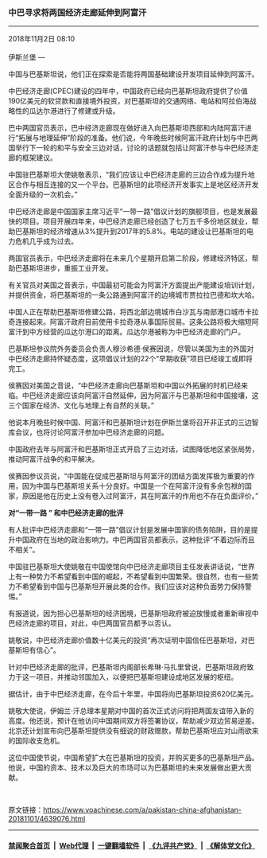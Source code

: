 ### 中巴寻求将两国经济走廊延伸到阿富汗
------------------------

<div class="published">
 <span class="date" title="中国时间">
  <time datetime="2018-11-02T08:10:30+08:00">
   2018年11月2日 08:10
  </time>
 </span>
</div>
<br/>
<div class="wsw">
 <span class="dateline">
  伊斯兰堡 —
 </span>
 <p>
  中国与巴基斯坦说，他们正在探索是否能将两国基础建设开发项目延伸到阿富汗。
 </p>
 <p>
  中巴经济走廊(CPEC)建设的四年中，中国政府已经向巴基斯坦政府提供了价值190亿美元的软贷款和直接境外投资，对巴基斯坦的交通网络、电站和阿拉伯海战略性的瓜达尔港进行了修建或升级。
 </p>
 <p>
  巴中两国官员表示，巴中经济走廊现在做好进入向巴基斯坦西部和内陆阿富汗进行“拓展与地理延伸”阶段的准备。他们说，今年晚些时候阿富汗政府计划与中巴两国举行下一轮的和平与安全三边对话，讨论的话题就包括让阿富汗参与中巴经济走廊的框架建议。
 </p>
 <p>
  中国驻巴基斯坦大使姚敬表示，“我们应该让中巴经济走廊的三边合作成为提升地区合作与相互连接的又一个平台。巴基斯坦的此项经济开发事实上是地区经济开发全面升级的一次机会。”
 </p>
 <p>
  中巴经济走廊是中国国家主席习近平“一带一路”倡议计划的旗舰项目，也是发展最快的项目。项目开展四年来，中巴经济走廊已经创造了七万五千多份地区就业，帮助巴基斯坦的经济增速从3%提升到2017年的5.8%。电站的建设让巴基斯坦的电力危机几乎成为过去。
 </p>
 <p>
  两国官员表示，中巴经济走廊将在未来几个星期开启第二阶段，修建经济特区，帮助巴基斯坦进步，重振工业开发。
 </p>
 <p>
  有关官员对美国之音表示，中国最初可能会为阿富汗方面提出产能建设培训计划，并提供资金，将巴基斯坦的一条公路通到阿富汗的边境城市贾拉拉巴德和坎大哈。
 </p>
 <p>
  中国人正在帮助巴基斯坦修建公路，将西北部边境城市白沙瓦与南部港口城市卡拉奇连接起来。阿富汗政府目前使用卡拉奇港从事国际贸易。这条公路将极大缩短阿富汗到中方经营的瓜达尔港口的距离。瓜达尔港被称为中巴经济走廊的门户。
 </p>
 <p>
  巴基斯坦参议院外务委员会负责人穆沙希德·侯赛因说，尽管以美国为主的外国对中巴经济走廊持怀疑态度，这项倡议计划的22个“早期收获”项目已经竣工或即将完工。
 </p>
 <p>
  侯赛因对美国之音说，“中巴经济走廊向巴基斯坦和中国以外拓展的时机已经来临。中巴经济走廊应该向阿富汗自然延伸，因为阿富汗与巴基斯坦和中国接壤，这三个国家在经济、文化与地理上有自然的关联。”
 </p>
 <p>
  他说本月晚些时候中国、阿富汗和巴基斯坦计划在伊斯兰堡将召开非正式的三边智库会议，也将讨论阿富汗参加中巴经济走廊的问题。
 </p>
 <p>
  中国政府去年与阿富汗和巴基斯坦正式开启了三边对话，试图降低地区紧张局势，推动阿富汗战争的和平解决。
 </p>
 <p>
  侯赛因参议员说，“中国能在促成巴基斯坦与阿富汗的团结方面发挥极为重要的作用，因为中国与巴基斯坦关系十分良好。中国是一个在阿富汗没有多余包袱的国家，原因是他在历史上没有卷入过阿富汗，其在阿富汗的作用也不存在负面评价。”
 </p>
 <p>
  <strong>
   对“一带一路
  </strong>
  <strong>
   ”
  </strong>
  <strong>
   和中巴经济走廊的批评
  </strong>
 </p>
 <p>
  有人批评中巴经济走廊和“一带一路”倡议计划是发展中国家的债务陷阱，目的是提升中国政府在当地的政治影响力。中巴两国官员都表示，这种批评“不着边际而且不相关”。
 </p>
 <p>
  中国驻巴基斯坦大使姚敬在中国使馆向中巴经济走廊项目主任发表讲话说，“世界上有一种势力不希望看到中国的崛起，不希望看到中国繁荣。很自然，也有一些势力不希望看到中国与巴基斯坦开展此类的合作。我们应该对这种负面势力保持警惕。”
 </p>
 <p>
  有报道说，因为担心巴基斯坦的经济困境，巴基斯坦政府被迫放慢或者重新审视中巴经济走廊的项目，对此，中巴两国官员都予以否认。
 </p>
 <p>
  姚敬说，中巴经济走廊价值数十亿美元的投资“再次证明中国信任巴基斯坦，对巴基斯坦有信心”。
 </p>
 <p>
  针对中巴经济走廊的批评，巴基斯坦内阁部长希琳·马扎里曾说，巴基斯坦政府致力于这一项目，并推动邻国加入，以便把巴基斯坦建设成地区发展的枢纽。
 </p>
 <p>
  据估计，由于中巴经济走廊，在今后十年里，中国将向巴基斯坦投资620亿美元。
 </p>
 <p>
  姚敬大使说，伊姆兰·汗总理本星期对中国的首次正式访问将把两国友谊带入新的高度。他还说，预计在他访问中国期间双方将签署协议，帮助减少双边贸易逆差。北京还计划宣布向巴基斯坦提供没有细说的财政赠款，帮助巴基斯坦应对山雨欲来的国际收支危机。
 </p>
 <p>
  这位中国使节说，中国希望扩大在巴基斯坦的投资，并购买更多的巴基斯坦产品。他说，中国的资本、技术以及巨大的市场可以为巴基斯坦的未来发展做出更大贡献。
 </p>
 <p>
  <br/>
 </p>
</div>

原文链接：https://www.voachinese.com/a/pakistan-china-afghanistan-20181101/4639076.html


------------------------
#### [禁闻聚合首页](https://github.com/gfw-breaker/banned-news/blob/master/README.md) &nbsp;|&nbsp; [Web代理](https://github.com/gfw-breaker/open-proxy/blob/master/README.md) &nbsp;|&nbsp;  [一键翻墙软件](https://github.com/gfw-breaker/nogfw/blob/master/README.md) &nbsp;|&nbsp; [《九评共产党》](https://github.com/gfw-breaker/9ping.md/blob/master/README.md#九评之一评共产党是什么) &nbsp;|&nbsp; [《解体党文化》](https://github.com/gfw-breaker/jtdwh.md/blob/master/README.md#绪论)